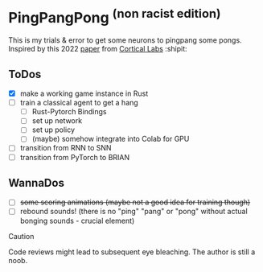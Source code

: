 # PingPangPong <sup>(non racist edition)</sup>
This is my trials & error to get some neurons to pingpang some pongs.
Inspired by this 2022 [paper](https://www.cell.com/neuron/fulltext/S0896-6273(22)00806-6?_returnURL=https%3A%2F%2Flinkinghub.elsevier.com%2Fretrieve%2Fpii%2FS0896627322008066%3Fshowall%3Dtrue) from [Cortical Labs](https://corticallabs.com/) :shipit:

## ToDos
- [x] make a working game instance in Rust
- [ ] train a classical agent to get a hang 
    - [ ] Rust-Pytorch Bindings
    - [ ] set up network
    - [ ] set up policy 
    - [ ] (maybe) somehow integrate into Colab for GPU
- [ ] transition from RNN to SNN
- [ ] transition from PyTorch to BRIAN 

## WannaDos
- [ ] ~~some scoring animations (maybe not a good idea for training though)~~
- [ ] rebound sounds! (there is no "ping" "pang" or "pong" without actual bonging sounds - crucial element)

> [!CAUTION]
> Code reviews might lead to subsequent eye bleaching. The author is still a noob.

